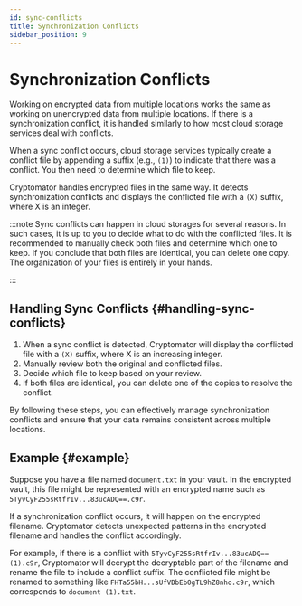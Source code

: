```yaml
---
id: sync-conflicts
title: Synchronization Conflicts
sidebar_position: 9
---
```


# Synchronization Conflicts

Working on encrypted data from multiple locations works the same as working on unencrypted data from multiple locations. If there is a synchronization conflict, it is handled similarly to how most cloud storage services deal with conflicts.

When a sync conflict occurs, cloud storage services typically create a conflict file by appending a suffix (e.g., `(1)`) to indicate that there was a conflict. You then need to determine which file to keep.

Cryptomator handles encrypted files in the same way. It detects synchronization conflicts and displays the conflicted file with a `(X)` suffix, where X is an integer.

:::note
Sync conflicts can happen in cloud storages for several reasons. In such cases, it is up to you to decide what to do with the conflicted files. It is recommended to manually check both files and determine which one to keep. If you conclude that both files are identical, you can delete one copy. The organization of your files is entirely in your hands.

:::

## Handling Sync Conflicts {#handling-sync-conflicts}

1. When a sync conflict is detected, Cryptomator will display the conflicted file with a `(X)` suffix, where X is an increasing integer.
2. Manually review both the original and conflicted files.
3. Decide which file to keep based on your review.
4. If both files are identical, you can delete one of the copies to resolve the conflict.

By following these steps, you can effectively manage synchronization conflicts and ensure that your data remains consistent across multiple locations.

## Example {#example}

Suppose you have a file named `document.txt` in your vault. In the encrypted vault, this file might be represented with an encrypted name such as `5TyvCyF255sRtfrIv...83ucADQ==.c9r`.

If a synchronization conflict occurs, it will happen on the encrypted filename. Cryptomator detects unexpected patterns in the encrypted filename and handles the conflict accordingly.

For example, if there is a conflict with `5TyvCyF255sRtfrIv...83ucADQ== (1).c9r`, Cryptomator will decrypt the decryptable part of the filename and rename the file to include a conflict suffix. The conflicted file might be renamed to something like `FHTa55bH...sUfVDbEb0gTL9hZ8nho.c9r`, which corresponds to `document (1).txt`.
